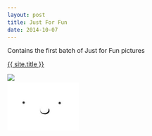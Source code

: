 ```yaml
---
layout: post
title: Just For Fun 
date: 2014-10-07
---
```


Contains the first batch of Just for Fun pictures

<a class="site-title" href="{{ site.baseurl }}/">{{ site.title }}</a>


<!-- <div class="postPic">
	</div> -->

<div class="row">
	<div class="bigfoot"><img src='http://television.mxdwn.com/wp-content/uploads/2013/08/in-me-own-words-bigfoot.jpg'></div>
	<img src='/images/cheer-up1.jpg'>
</div>

<!-- * Bullet unordered list -->

